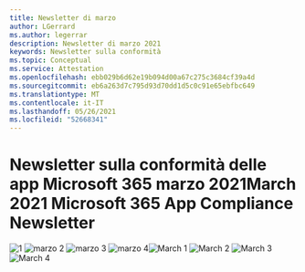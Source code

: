 ```yaml
---
title: Newsletter di marzo
author: LGerrard
ms.author: legerrar
description: Newsletter di marzo 2021
keywords: Newsletter sulla conformità
ms.topic: Conceptual
ms.service: Attestation
ms.openlocfilehash: ebb029b6d62e19b094d00a67c275c3684cf39a4d
ms.sourcegitcommit: eb6a263d7c795d93d70dd1d5c0c91e65ebfbc649
ms.translationtype: MT
ms.contentlocale: it-IT
ms.lasthandoff: 05/26/2021
ms.locfileid: "52668341"
---
```

# <a name="march-2021-microsoft-365-app-compliance-newsletter"></a><span data-ttu-id="2de03-104">Newsletter sulla conformità delle app Microsoft 365 marzo 2021</span><span class="sxs-lookup"><span data-stu-id="2de03-104">March 2021 Microsoft 365 App Compliance Newsletter</span></span>

<span data-ttu-id="2de03-105">![1 ](https://github.com/MicrosoftDocs/OfficeDocs-AppCompliance-pr/blob/master/Apps/media/March1.PNG)
 ![ marzo 2 ](https://github.com/MicrosoftDocs/OfficeDocs-AppCompliance-pr/blob/master/Apps/media/March2.PNG)
 ![ marzo 3 ](https://github.com/MicrosoftDocs/OfficeDocs-AppCompliance-pr/blob/master/Apps/media/March3.PNG)
 ![ marzo 4](https://github.com/MicrosoftDocs/OfficeDocs-AppCompliance-pr/blob/master/Apps/media/March4.PNG)</span><span class="sxs-lookup"><span data-stu-id="2de03-105">![March 1](https://github.com/MicrosoftDocs/OfficeDocs-AppCompliance-pr/blob/master/Apps/media/March1.PNG)
![March 2](https://github.com/MicrosoftDocs/OfficeDocs-AppCompliance-pr/blob/master/Apps/media/March2.PNG)
![March 3](https://github.com/MicrosoftDocs/OfficeDocs-AppCompliance-pr/blob/master/Apps/media/March3.PNG)
![March 4](https://github.com/MicrosoftDocs/OfficeDocs-AppCompliance-pr/blob/master/Apps/media/March4.PNG)</span></span>
